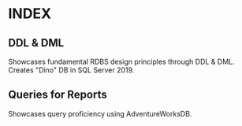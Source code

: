# INDEX
## DDL & DML
Showcases fundamental RDBS design principles through DDL & DML. Creates "Dino" DB in SQL Server 2019. 

## Queries for Reports
Showcases query proficiency using AdventureWorksDB.
